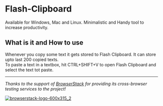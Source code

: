 # Flash-Clipboard
Available for Windows, Mac and Linux. Minimalistic and Handy tool to increase productivity.

## What is it and How to use
Whenever you copy some text it gets stored to Flash Clipboard. It can store upto last 200 copied texts.   
To paste a text in a textbox, hit CTRL+SHIFT+V to open Flash Clipboard and select the text tot paste.

---

*Thanks to the support of [BrowserStack](https://browserstack.com/) for providing its cross-browser testing services to the project!*

[![browserstack-logo-600x315_2](https://user-images.githubusercontent.com/7106086/34296258-c83557fc-e737-11e7-9de3-1762951bec40.png)](https://browserstack.com/)
